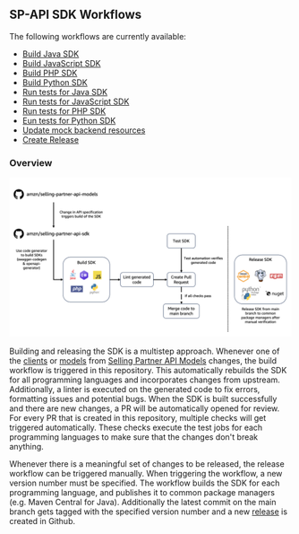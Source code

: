 ## SP-API SDK Workflows

The following workflows are currently available:
* [Build Java SDK](https://github.com/amzn/selling-partner-api-sdk/blob/main/.github/workflows/build-java-sdk.yml)
* [Build JavaScript SDK](https://github.com/amzn/selling-partner-api-sdk/blob/main/.github/workflows/build-javascript-sdk.yml)
* [Build PHP SDK](https://github.com/amzn/selling-partner-api-sdk/blob/main/.github/workflows/build-php-sdk.yml)
* [Build Python SDK](https://github.com/amzn/selling-partner-api-sdk/blob/main/.github/workflows/build-python-sdk.yml)
* [Run tests for Java SDK](https://github.com/amzn/selling-partner-api-sdk/blob/main/.github/workflows/test-java-sdk.yml)
* [Run tests for JavaScript SDK](https://github.com/amzn/selling-partner-api-sdk/blob/main/.github/workflows/test-javascript-sdk.yml)
* [Run tests for PHP SDK](https://github.com/amzn/selling-partner-api-sdk/blob/main/.github/workflows/test-php-sdk.yml)
* [Eun tests for Python SDK](https://github.com/amzn/selling-partner-api-sdk/blob/main/.github/workflows/test-python-sdk.yml)
* [Update mock backend resources](https://github.com/amzn/selling-partner-api-sdk/blob/main/.github/workflows/update-mock-backend-resources.yml)
* [Create Release](https://github.com/amzn/selling-partner-api-sdk/blob/main/.github/workflows/create-release.yml)

### Overview

<img src="docs/flow.png" alt="SDK flow" width="1920"/>

Building and releasing the SDK is a multistep approach. Whenever one of the [clients](https://github.com/amzn/selling-partner-api-models/tree/main/clients) or [models](https://github.com/amzn/selling-partner-api-models/tree/main/models) from [Selling Partner API Models](https://github.com/amzn/selling-partner-api-models) changes, the build workflow is triggered in this repository. This automatically rebuilds the SDK for all programming languages and incorporates changes from upstream. Additionally, a linter is executed on the generated code to fix errors, formatting issues and potential bugs. When the SDK is built successfully and there are new changes, a PR will be automatically opened for review. For every PR that is created in this repository, multiple checks will get triggered automatically. These checks execute the test jobs for each programming languages to make sure that the changes don't break anything.

Whenever there is a meaningful set of changes to be released, the release workflow can be triggered manually. When triggering the workflow, a new version number must be specified. The workflow builds the SDK for each programming language, and publishes it to common package managers (e.g. Maven Central for Java). Additionally the latest commit on the main branch gets tagged with the specified version number and a new [release](https://github.com/amzn/selling-partner-api-sdk/releases) is created in Github.
